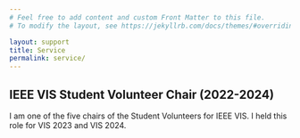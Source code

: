```yaml
---
# Feel free to add content and custom Front Matter to this file.
# To modify the layout, see https://jekyllrb.com/docs/themes/#overriding-theme-defaults

layout: support
title: Service
permalink: service/
---
```


## IEEE VIS Student Volunteer Chair (2022-2024)
I am one of the five chairs of the Student Volunteers for IEEE VIS. I held this role for VIS 2023 and VIS 2024.